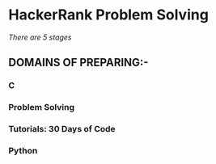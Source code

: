 # HackerRank Problem Solving

*There are 5 stages*

## DOMAINS OF PREPARING:-
### C
### Problem Solving
### Tutorials: 30 Days of Code
### Python


